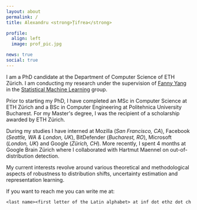 ```yaml
---
layout: about
permalink: /
title: Alexandru <strong>Țifrea</strong>

profile:
  align: left
  image: prof_pic.jpg

news: true
social: true
---
```


I am a PhD candidate at the Department of Computer Science of ETH Zürich. 
I am conducting my research under the supervision of [Fanny Yang](http://fanny-yang.de) in the [Statistical Machine Learning](https://sml.inf.ethz.ch) group.

Prior to starting my PhD, I have completed an MSc in Computer Science at ETH Zürich and
a BSc in Computer Engineering at Politehnica University Bucharest.
For my Master's degree, I was the recipient of a scholarship awarded by ETH Zürich.

During my studies I have interned at Mozilla (*San Francisco, CA*), Facebook (*Seattle, WA & London, UK*), BitDefender (*Bucharest, RO*), Microsoft (*London, UK*) and Google (*Zürich, CH*).
More recently, I spent 4 months at Google Brain Zürich where I collaborated with Hartmut Maennel on out-of-distribution detection.

My current interests revolve around various theoretical and methodological aspects of
robustness to distribution shifts, uncertainty estimation and representation learning.

If you want to reach me you can write me at:

`<last name><first letter of the Latin alphabet> at inf dot ethz dot ch`
